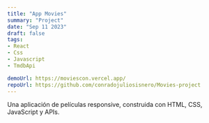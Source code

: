 ```yaml
---
title: "App Movies"    
summary: "Project"
date: "Sep 11 2023"
draft: false
tags:
- React
- Css
- Javascript
- TmdbApi

demoUrl: https://moviescon.vercel.app/
repoUrl: https://github.com/conradojuliosisnero/Movies-project
---
```


Una aplicación de películas responsive, construida con HTML, CSS, JavaScript y APIs.